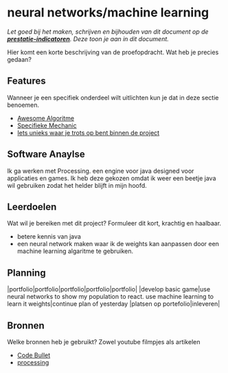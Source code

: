 # neural networks/machine learning
*Let goed bij het maken, schrijven en bijhouden van dit document op de **[prestatie-indicatoren](https://drive.google.com/drive/folders/1y8l0Zr4E8b6gYJui_pSzQaoWr-gEr6JN?usp=sharing)**. Deze toon je aan in dit document.*

Hier komt een korte beschrijving van de proefopdracht. Wat heb je precies gedaan?

## Features
Wanneer je een specifiek onderdeel wilt uitlichten kun je dat in deze sectie benoemen.

- [Awesome Algoritme](link)
- [Specifieke Mechanic](link)
- [Iets unieks waar je trots op bent binnen de project](link)

## Software Anaylse
Ik ga werken met Processing. een engine voor java designed voor applicaties en games. Ik heb deze gekozen omdat ik weer een beetje java wil gebruiken zodat het helder blijft in mijn hoofd.

## Leerdoelen
Wat wil je bereiken met dit project? Formuleer dit kort, krachtig en haalbaar.
- betere kennis van java
- een neural network maken waar ik de weights kan aanpassen door een machine learning algaritme te gebruiken.

## Planning

|portfolio|portfolio|portfolio|portfolio|portfolio|
|develop basic game|use neural networks to show my population to react. use machine learning to learn it weights|continue plan of yesterday |platsen op portefolio|inleveren|

## Bronnen
Welke bronnen heb je gebruikt? Zowel youtube filmpjes als artikelen

- [Code Bullet](https://www.youtube.com/channel/UC0e3QhIYukixgh5VVpKHH9Q)
- [processing](https://processing.org/)
